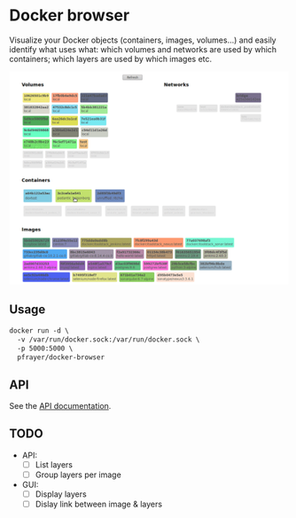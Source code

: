 # Docker browser

Visualize your Docker objects (containers, images, volumes...) and easily identify what uses what: which volumes and networks are used by which containers; which layers are used by which images etc.

![Docker browser](/doc/demo.gif?raw=true)

## Usage

```
docker run -d \
  -v /var/run/docker.sock:/var/run/docker.sock \
  -p 5000:5000 \
  pfrayer/docker-browser
```

## API

See the [API documentation](./doc/README.md).

## TODO

- API:
    - [ ] List layers
    - [ ] Group layers per image
- GUI:
    - [ ] Display layers
    - [ ] Dislay link between image & layers
